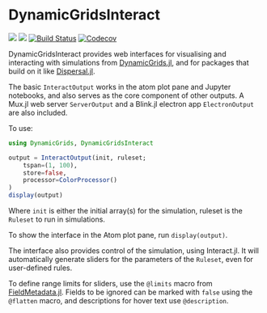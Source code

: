 # DynamicGridsInteract

[![](https://img.shields.io/badge/docs-stable-blue.svg)](https://cesaraustralia.github.io/DynamicGridsInteract.jl/stable)
[![](https://img.shields.io/badge/docs-dev-blue.svg)](https://cesaraustralia.github.io/DynamicGridsInteract.jl/dev)
[![Build Status](https://travis-ci.org/cesaraustralia/DynamicGridsInteract.jl.svg?branch=master)](https://travis-ci.org/cesaraustralia/DynamicGridsInteract.jl)
[![Codecov](https://codecov.io/gh/cesaraustralia/DynamicGridsInteract.jl/branch/master/graph/badge.svg)](https://codecov.io/gh/cesaraustralia/DynamicGridsInteract.jl)

DynamicGridsInteract provides web interfaces for visualising and interacting
with simulations from
[DynamicGrids.jl](https://cesaraustralia.github.io/DynamicGrids.jl), and for
packages that build on it like [Dispersal.jl](https://cesaraustralia.github.io/Dispersal.jl). 

The basic `InteractOutput` works in the atom plot pane and Jupyter notebooks,
and also serves as the core component of other outputs. A Mux.jl web server
`ServerOutput` and a Blink.jl electron app `ElectronOutput` are also
included.


To use:

```julia
using DynamicGrids, DynamicGridsInteract

output = InteractOutput(init, ruleset; 
    tspan=(1, 100), 
    store=false, 
    processor=ColorProcessor()
)
display(output)
```

Where `init` is either the initial array(s) for the simulation, ruleset is the
`Ruleset` to run in simulations. 

To show the interface in the Atom plot pane, run `display(output)`.

The interface also provides control of the simulation, using Interact.jl. It
will automatically generate sliders for the parameters of the `Ruleset`, even
for user-defined rules. 

To define range limits for sliders, use the `@limits` macro from
[FieldMetadata.jl](https://github.com/rafaqz/FieldMetadata.jl/). Fields to be
ignored can be marked with `false` using the `@flatten` macro, and descriptions for
hover text use `@description`.
